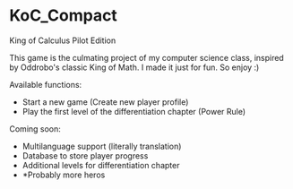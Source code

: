 # KoC_Compact
King of Calculus Pilot Edition

This game is the culmating project of my computer science class, inspired by Oddrobo's classic King of Math. I made it just for fun. So enjoy :)

Available functions:
- Start a new game (Create new player profile)
- Play the first level of the differentiation chapter (Power Rule)

Coming soon:
- Multilanguage support (literally translation)
- Database to store player progress
- Additional levels for differentiation chapter
- *Probably more heros
